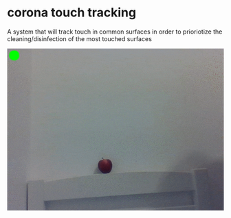 # corona touch tracking
A system that will track touch in common surfaces in order to prioriotize the cleaning/disinfection of the most touched surfaces

![](example_demo_lite.gif)
